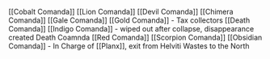 [[Cobalt Comanda]]
[[Lion Comanda]]
[[Devil Comanda]]
[[Chimera Comanda]]
[[Gale Comanda]]
[[Gold Comanda]] - Tax collectors
[[Death Comanda]]
[[Indigo Comanda]] - wiped out after collapse, disappearance created Death Coamnda
[[Red Comanda]]
[[Scorpion Comanda]]
[[Obsidian Comanda]] - In Charge of [[Planx]], exit from Helviti Wastes to the North
